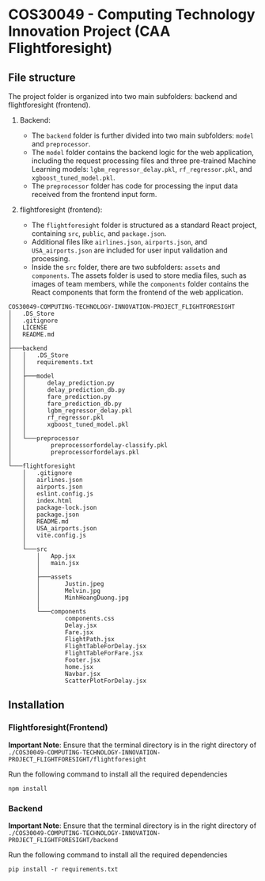 # COS30049 - Computing Technology Innovation Project (CAA Flightforesight)

## File structure

The project folder is organized into two main subfolders: backend and flightforesight (frontend).

1. Backend: 
    - The `backend` folder is further divided into two main subfolders: `model` and `preprocessor`.
    - The `model` folder contains the backend logic for the web application, including the request processing files and three pre-trained Machine Learning models: `lgbm_regressor_delay.pkl`, `rf_regressor.pkl`, and `xgboost_tuned_model.pkl`.
    - The `preprocessor` folder has code for processing the input data received from the frontend input form.

2. flightforesight (frontend):
    - The `flightforesight` folder is structured as a standard React project, containing `src`, `public`, and `package.json`.
    - Additional files like `airlines.json`, `airports.json`, and `USA_airports.json` are included for user input validation and processing.
    - Inside the `src` folder, there are two subfolders: `assets` and `components`. The assets folder is used to store media files, such as images of team members, while the `components` folder contains the React components that form the frontend of the web application.


```
COS30049-COMPUTING-TECHNOLOGY-INNOVATION-PROJECT_FLIGHTFORESIGHT
│   .DS_Store
│   .gitignore
│   LICENSE
│   README.md
│
├───backend
│   │   .DS_Store
│   │   requirements.txt
│   │  
│   ├───model
│   │      delay_prediction.py
│   │      delay_prediction_db.py
│   │      fare_prediction.py
│   │      fare_prediction_db.py
│   │      lgbm_regressor_delay.pkl
│   │      rf_regressor.pkl
│   │      xgboost_tuned_model.pkl
│   │   
│   └───preprocessor
│           preprocessorfordelay-classify.pkl
│           preprocessorfordelays.pkl
│
└───flightforesight
    │   .gitignore
    │   airlines.json
    │   airports.json
    │   eslint.config.js
    │   index.html
    │   package-lock.json
    │   package.json
    │   README.md
    │   USA_airports.json
    │   vite.config.js
    │
    └───src
        │   App.jsx
        │   main.jsx
        │
        ├───assets
        │       Justin.jpeg
        │       Melvin.jpg
        │       MinhHoangDuong.jpg
        │
        └───components
                components.css
                Delay.jsx
                Fare.jsx
                FlightPath.jsx
                FlightTableForDelay.jsx
                FlightTableForFare.jsx
                Footer.jsx
                home.jsx
                Navbar.jsx
                ScatterPlotForDelay.jsx

```

## Installation
### Flightforesight(Frontend)

**Important Note**: Ensure that the terminal directory is in the right directory of `./COS30049-COMPUTING-TECHNOLOGY-INNOVATION-PROJECT_FLIGHTFORESIGHT/flightforesight` 

Run the following command to install all the required dependencies

```
npm install
```

### Backend

**Important Note**: Ensure that the terminal directory is in the right directory of `./COS30049-COMPUTING-TECHNOLOGY-INNOVATION-PROJECT_FLIGHTFORESIGHT/backend` 

Run the following command to install all the required dependencies

```
pip install -r requirements.txt
```



